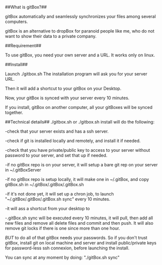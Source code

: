 
##What is gitBox?##

gitBox automatically and seamlessly synchronizes your files among several computers.

gitBox is an alternative to dropBox for paranoid people like me, who do not want to show their data to a private company.

##Requirement##

To use gitBox, you need your own server and a URL. It works only on linux.

##Install##

Launch ./gitbox.sh 
The installation program will ask you for your server URL.

Then it will add a shortcut to your gitBox on your Desktop.

Now, your gitBox is synced with your server every 10 minutes.

If you install, gitBox on another computer, all your gitBoxes will be synced together.

##Technical details##
./gitbox.sh or ./gitbox.sh install will do the following:

-check that your server exists and has a ssh server.

-check if git is installed locally and remotely, and install it if needed.

-check that you have private/public key to access to your server without password to your server, and set that up if needed.

-if no gitBox repo is on your server, it will setup a bare git rep on your server in ~/.gitBoxServer

-if no gitBox repo is setup locally, it will make one in ~/.gitBox, and copy gitBox.sh in ~/.gitBox/.gitBox/.gitBox.sh

-if it's not done yet, it will set up a chron job, to launch "~/.gitBox/.gitBox/.gitBox.sh sync" every 10 minutes.

-it will ass a shortcut from your desktop to 

-.gitBox.sh sync will be executed every 10 minutes, it will pull, then add all new files and remove all delete files and commit and then push. It will also remove git locks if there is one since more than one hour.

*BUT* to do all of that gitBox needs your passwords. So if you don't trust gitBox, install git on local machine and server and install public/private keys for password-less ssh connexion, before launching the install.

You can sync at any moment by doing: "./gitBox.sh sync"


